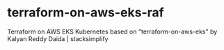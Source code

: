 # terraform-on-aws-eks-raf
Terraform on AWS EKS Kubernetes
based on "terraform-on-aws-eks" by Kalyan Reddy Daida | stacksimplify 

